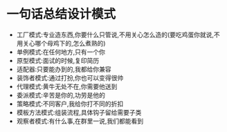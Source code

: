 # 一句话总结设计模式

* 工厂模式:专业造东西,你要什么只管说,不用关心怎么造的(要吃鸡蛋你就说,不用关心哪个母鸡下的,怎么煮熟的)
* 单例模式:在任何地方,只有一个你
* 原型模式:面试的时候,复印简历
* 适配器:只要能办到的,我都给你兼容
* 装饰者模式:通过打扮,你也可以变得很帅
* 代理模式:黄牛无处不在,你需要他送到
* 委派模式:辛苦是你的,功劳是他的
* 策略模式:不同客户,我给你打不同的折扣
* 模板方法模式:组装流程,具体钩子留给需要子类
* 观察者模式:有什么事,在群里一说,我们都能看到